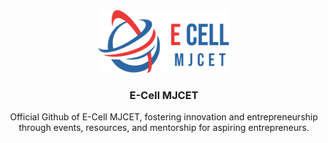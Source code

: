 <div align="center">
  <a>
    <img src="logo-big-colour.png" alt="Logo" height=100>
  </a>

  <h3 align="center">E-Cell MJCET</h3>

  <p align="center">
	  Official Github of E-Cell MJCET, fostering innovation and entrepreneurship through events, resources, and mentorship for aspiring entrepreneurs.
  </p>
</div>

